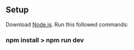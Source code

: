 ## Setup

Download [Node.js](https://nodejs.org/en/download/).
Run this followed commands:

### npm install > npm run dev

